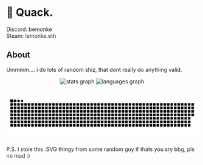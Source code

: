 # 🦆 Quack.
Discord: bemonke
<br>
Steam: lemonke.eth
## About
Ummmm.... i do lots of random shiz, that dont really do anything valid.

<div align="center">
  <img src="https://github-readme-stats.vercel.app/api?username=Sir-Monke&hide_title=false&hide_rank=false&show_icons=true&include_all_commits=true&count_private=true&disable_animations=false&theme=dracula&locale=en&hide_border=false&order=1" height="150" alt="stats graph"  />
  <img src="https://github-readme-stats.vercel.app/api/top-langs?username=Sir-Monke&locale=en&hide_title=false&layout=compact&card_width=320&langs_count=5&theme=dracula&hide_border=false&order=2" height="150" alt="languages graph"  />
</div>

###
## ![](https://github.com/Sir-Monke/Sir-Monke/blob/main/snake.svg)  
P.S. I stole this .SVG thingy from some random guy if thats you sry bbg, pls no mad :)
